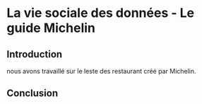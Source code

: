 # La vie sociale des données - Le guide Michelin
## Introduction

nous avons travaillé sur le leste des restaurant créé par Michelin.

## Conclusion

